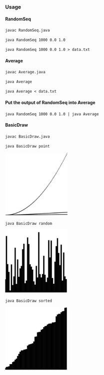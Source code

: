 ### Usage

#### RandomSeq

`javac RandomSeq.java`

`java RandomSeq 1000 0.0 1.0`

`java RandomSeq 1000 0.0 1.0 > data.txt`

#### Average

`javac Average.java`

`java Average`

`java Average < data.txt`

#### Put the output of RandomSeq into Average

`java RandomSeq 1000 0.0 1.0 | java Average`

#### BasicDraw

`javac BasicDraw.java`

`java BasicDraw point`

<img src="https://github.com/quqixun/Algorithms/blob/master/Fundamental/UseStdLib/point.png" width="200">

`java BasicDraw random`

<img src="https://github.com/quqixun/Algorithms/blob/master/Fundamental/UseStdLib/random.png" width="200">

`java BasicDraw sorted`

<img src="https://github.com/quqixun/Algorithms/blob/master/Fundamental/UseStdLib/sorted.png" width="200">
